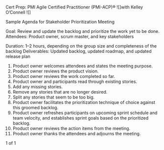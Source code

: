﻿Cert Prep: PMI Agile Certified Practitioner (PMI-ACP)® ![]with Kelley O’Connell ![]

Sample Agenda for Stakeholder Prioritization Meeting

Goal: Review and update the backlog and prioritize the work yet to be done. Attendees: Product owner, scrum master, and key stakeholders

Duration: 1–2 hours, depending on the group size and completeness of the backlog Deliverables: Updated backlog, updated roadmap, and updated release plan

1. Product owner welcomes attendees and states the meeting purpose.
1. Product owner reviews the product vision.
1. Product owner reviews the work completed so far.
1. Product owner and participants read through existing stories.
1. Add any missing stories.
1. Remove any stories that are no longer desired.
1. Split any stories that seem to be too big.
1. Product owner facilitates the prioritization technique of choice against this groomed backlog.
1. Product owner refreshes participants on upcoming sprint schedule and team velocity, and establishes sprint goals based on the prioritized backlog.
1. Product owner reviews the action items from the meeting.
1. Product owner thanks the attendees and adjourns the meeting.

1 of 1
